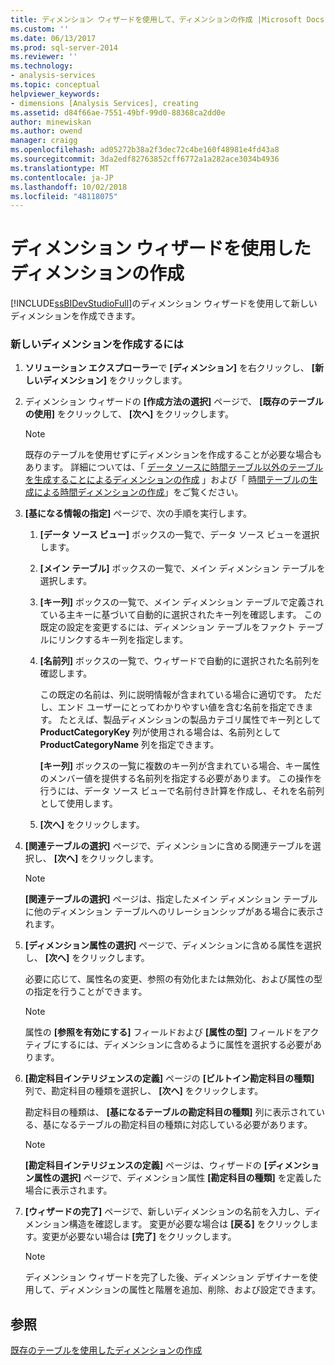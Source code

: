 ```yaml
---
title: ディメンション ウィザードを使用して、ディメンションの作成 |Microsoft Docs
ms.custom: ''
ms.date: 06/13/2017
ms.prod: sql-server-2014
ms.reviewer: ''
ms.technology:
- analysis-services
ms.topic: conceptual
helpviewer_keywords:
- dimensions [Analysis Services], creating
ms.assetid: d84f66ae-7551-49bf-99d0-88368ca2dd0e
author: minewiskan
ms.author: owend
manager: craigg
ms.openlocfilehash: ad05272b38a2f3dec72c4be160f48981e4fd43a8
ms.sourcegitcommit: 3da2edf82763852cff6772a1a282ace3034b4936
ms.translationtype: MT
ms.contentlocale: ja-JP
ms.lasthandoff: 10/02/2018
ms.locfileid: "48118075"
---
```

# <a name="create-a-dimension-using-the-dimension-wizard"></a>ディメンション ウィザードを使用したディメンションの作成
  [!INCLUDE[ssBIDevStudioFull](../../includes/ssbidevstudiofull-md.md)]のディメンション ウィザードを使用して新しいディメンションを作成できます。  
  
### <a name="to-create-a-new-dimension"></a>新しいディメンションを作成するには  
  
1.  **ソリューション エクスプローラー**で **[ディメンション]** を右クリックし、 **[新しいディメンション]** をクリックします。  
  
2.  ディメンション ウィザードの **[作成方法の選択]** ページで、 **[既存のテーブルの使用]** をクリックして、 **[次へ]** をクリックします。  
  
    > [!NOTE]  
    >  既存のテーブルを使用せずにディメンションを作成することが必要な場合もあります。 詳細については、「 [データ ソースに時間テーブル以外のテーブルを生成することによるディメンションの作成](create-a-dimension-by-generating-a-non-time-table-in-the-data-source.md) 」および「 [時間テーブルの生成による時間ディメンションの作成](create-a-time-dimension-by-generating-a-time-table.md)」をご覧ください。  
  
3.  **[基になる情報の指定]** ページで、次の手順を実行します。  
  
    1.  **[データ ソース ビュー]** ボックスの一覧で、データ ソース ビューを選択します。  
  
    2.  **[メイン テーブル]** ボックスの一覧で、メイン ディメンション テーブルを選択します。  
  
    3.  **[キー列]** ボックスの一覧で、メイン ディメンション テーブルで定義されている主キーに基づいて自動的に選択されたキー列を確認します。 この既定の設定を変更するには、ディメンション テーブルをファクト テーブルにリンクするキー列を指定します。  
  
    4.  **[名前列]** ボックスの一覧で、ウィザードで自動的に選択された名前列を確認します。  
  
         この既定の名前は、列に説明情報が含まれている場合に適切です。 ただし、エンド ユーザーにとってわかりやすい値を含む名前を指定できます。 たとえば、製品ディメンションの製品カテゴリ属性でキー列として **ProductCategoryKey** 列が使用される場合は、名前列として **ProductCategoryName** 列を指定できます。  
  
         **[キー列]** ボックスの一覧に複数のキー列が含まれている場合、キー属性のメンバー値を提供する名前列を指定する必要があります。 この操作を行うには、データ ソース ビューで名前付き計算を作成し、それを名前列として使用します。  
  
    5.  **[次へ]** をクリックします。  
  
4.  **[関連テーブルの選択]** ページで、ディメンションに含める関連テーブルを選択し、 **[次へ]** をクリックします。  
  
    > [!NOTE]  
    >  **[関連テーブルの選択]** ページは、指定したメイン ディメンション テーブルに他のディメンション テーブルへのリレーションシップがある場合に表示されます。  
  
5.  **[ディメンション属性の選択]** ページで、ディメンションに含める属性を選択し、 **[次へ]** をクリックします。  
  
     必要に応じて、属性名の変更、参照の有効化または無効化、および属性の型の指定を行うことができます。  
  
    > [!NOTE]  
    >  属性の **[参照を有効にする]** フィールドおよび **[属性の型]** フィールドをアクティブにするには、ディメンションに含めるように属性を選択する必要があります。  
  
6.  **[勘定科目インテリジェンスの定義]** ページの **[ビルトイン勘定科目の種類]** 列で、勘定科目の種類を選択し、 **[次へ]** をクリックします。  
  
     勘定科目の種類は、 **[基になるテーブルの勘定科目の種類]** 列に表示されている、基になるテーブルの勘定科目の種類に対応している必要があります。  
  
    > [!NOTE]  
    >  **[勘定科目インテリジェンスの定義]** ページは、ウィザードの **[ディメンション属性の選択]** ページで、ディメンション属性 **[勘定科目の種類]** を定義した場合に表示されます。  
  
7.  **[ウィザードの完了]** ページで、新しいディメンションの名前を入力し、ディメンション構造を確認します。 変更が必要な場合は **[戻る]** をクリックします。変更が必要ない場合は **[完了]** をクリックします。  
  
    > [!NOTE]  
    >  ディメンション ウィザードを完了した後、ディメンション デザイナーを使用して、ディメンションの属性と階層を追加、削除、および設定できます。  
  
## <a name="see-also"></a>参照  
 [既存のテーブルを使用したディメンションの作成](create-a-dimension-by-using-an-existing-table.md)  
  
  
